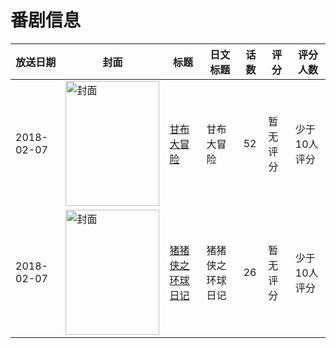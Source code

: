 # 番剧信息

|放送日期|封面|标题|日文标题|话数|评分|评分人数|
|---|---|---|---|---|---|---|
|2018-02-07|<img src="https://lain.bgm.tv/pic/cover/c/08/ac/241274_6E6d4.jpg" alt="封面" style="width:150px;height:200px;object-fit:cover;">|[甘布大冒险](https://bangumi.tv/subject/241274)|甘布大冒险|52|暂无评分|少于10人评分|
|2018-02-07|<img src="https://lain.bgm.tv/pic/cover/c/cd/30/237176_fEbnm.jpg" alt="封面" style="width:150px;height:200px;object-fit:cover;">|[猪猪侠之环球日记](https://bangumi.tv/subject/237176)|猪猪侠之环球日记|26|暂无评分|少于10人评分|
